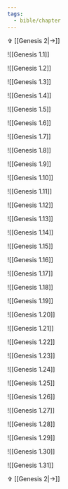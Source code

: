 ```yaml
---
tags:
  - bible/chapter
---
```

✞ [[Genesis 2|->]]

![[Genesis 1.1]]

![[Genesis 1.2]]

![[Genesis 1.3]]

![[Genesis 1.4]]

![[Genesis 1.5]]

![[Genesis 1.6]]

![[Genesis 1.7]]

![[Genesis 1.8]]

![[Genesis 1.9]]

![[Genesis 1.10]]

![[Genesis 1.11]]

![[Genesis 1.12]]

![[Genesis 1.13]]

![[Genesis 1.14]]

![[Genesis 1.15]]

![[Genesis 1.16]]

![[Genesis 1.17]]

![[Genesis 1.18]]

![[Genesis 1.19]]

![[Genesis 1.20]]

![[Genesis 1.21]]

![[Genesis 1.22]]

![[Genesis 1.23]]

![[Genesis 1.24]]

![[Genesis 1.25]]

![[Genesis 1.26]]

![[Genesis 1.27]]

![[Genesis 1.28]]

![[Genesis 1.29]]

![[Genesis 1.30]]

![[Genesis 1.31]]

✞ [[Genesis 2|->]]